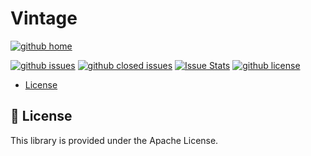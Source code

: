 # Vintage

[![github home](https://img.shields.io/badge/gaetanozappi-Vintage-blue.svg?style=flat)](https://github.com/gaetanozappi/Vintage)

[![github issues](https://img.shields.io/github/issues/gaetanozappi/Vintage.svg?style=flat)](https://github.com/gaetanozappi/Vintage/issues)
[![github closed issues](https://img.shields.io/github/issues-closed/gaetanozappi/Vintage.svg?style=flat&colorB=44cc11)](https://github.com/gaetanozappi/Vintage/issues?q=is%3Aissue+is%3Aclosed)
[![Issue Stats](https://img.shields.io/issuestats/i/github/gaetanozappi/Vintage.svg?style=flat&colorB=44cc11)](http://github.com/gaetanozappi/Vintage/issues)
[![github license](https://img.shields.io/github/license/gaetanozappi/Vintage.svg)]()

-   [License](#-license)

## 📜 License
This library is provided under the Apache License.
